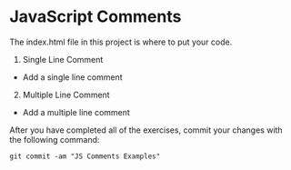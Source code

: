# JavaScript Comments

The index.html file in this project is where to put your code.

1. Single Line Comment

* Add a single line comment

2. Multiple Line Comment

* Add a multiple line comment


After you have completed all of the exercises, commit your changes with the following command:

```
git commit -am "JS Comments Examples"
```
